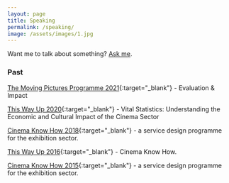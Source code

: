 ```yaml
---
layout: page
title: Speaking
permalink: /speaking/
image: /assets/images/1.jpg
---
```


Want me to talk about something? [Ask me](/hire).

### Past

[The Moving Pictures Programme 2021](https://www.filmhubni.org/projects/the-moving-pictures-programme/){:target="\_blank"} - Evaluation & Impact

[This Way Up 2020](https://thiswayupcon.com){:target="\_blank"} - Vital Statistics: Understanding the Economic and Cultural Impact of the Cinema Sector

[Cinema Know How 2018](https://filmhubmidlands.org/training/cinema-know-how/){:target="\_blank"} - a service design programme for the exhibition sector.

[This Way Up 2016](https://thiswayupcon.com){:target="\_blank"} - Cinema Know How.

[Cinema Know How 2015](https://wearesnook.com/cinema-know-how/){:target="\_blank"} - a service design programme for the exhibition sector.
